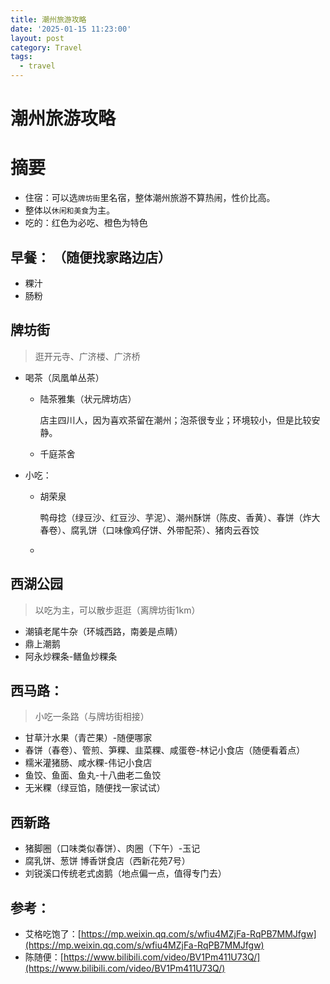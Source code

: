 ```yaml
---
title: 潮州旅游攻略
date: '2025-01-15 11:23:00'
layout: post
category: Travel
tags:
  - travel
---
```


# 潮州旅游攻略

# 摘要

* 住宿：可以选`牌坊街`​里名宿，整体潮州旅游不算热闹，性价比高。
* 整体以`休闲和美食`​为主。
* 吃的：<span data-type="text" style="color: var(--b3-font-color13);">红色</span>为必吃、<span data-type="text" style="color: var(--b3-font-color5);">橙色</span>为特色

## **早餐：** （随便找家路边店）

* 粿汁
* 肠粉

## **牌坊街**

> 逛开元寺、广济楼、广济桥

* 喝茶（凤凰单丛茶）

  * <span data-type="text" style="color: var(--b3-font-color13);">陆茶雅集（状元牌坊店）</span>

    店主四川人，因为喜欢茶留在潮州；泡茶很专业；环境较小，但是比较安静。
  * 千庭茶舍
* 小吃：

  * <span data-type="text" style="color: var(--b3-font-color13);">胡荣泉</span>

    <span data-type="text" style="color: var(--b3-font-color13);">鸭母捻（绿豆沙、红豆沙、芋泥）、潮州酥饼（陈皮、香黄）</span>、<span data-type="text" style="color: var(--b3-font-color5);">春饼（炸大春卷）、腐乳饼（口味像鸡仔饼、外带配茶）、</span>猪肉云吞饺
  * ‍

## **西湖公园**

> 以吃为主，可以散步逛逛（离牌坊街1km）

* <span data-type="text" style="color: var(--b3-font-color13);">潮镇老尾牛杂</span>（环城西路，南姜是点睛）
* <span data-type="text" style="color: var(--b3-font-color13);">鼎上潮鹅</span>
* 阿永炒粿条-鳝鱼炒粿条

## **西马路：**

> 小吃一条路（与牌坊街相接）

* <span data-type="text" style="color: var(--b3-font-color13);">甘草汁水果（青芒果）</span>-随便哪家
* <span data-type="text" style="color: var(--b3-font-color13);">春饼（春卷）</span>、<span data-type="text" style="color: var(--b3-font-color5);">管煎、笋粿、韭菜粿、咸蛋卷</span>-林记小食店（随便看着点）
* <span data-type="text" style="color: var(--b3-font-color5);">糯米灌猪肠、咸水粿</span>-伟记小食店
* <span data-type="text" style="color: var(--b3-font-color5);">鱼饺、鱼面、鱼丸</span>-十八曲老二鱼饺
* 无米粿（绿豆馅，随便找一家试试）

## **西新路**

* 猪脚圈（口味类似春饼）、肉圈（下午）-玉记
* 腐乳饼、葱饼 博香饼食店（西新花苑7号）
* <span data-type="text" style="color: var(--b3-font-color13);">刘锐溪口传统老式卤鹅</span>（地点偏一点，值得专门去）

## 参考：

* 艾格吃饱了：[https://mp.weixin.qq.com/s/wfiu4MZjFa-RqPB7MMJfgw](https://mp.weixin.qq.com/s/wfiu4MZjFa-RqPB7MMJfgw)
* 陈随便：[https://www.bilibili.com/video/BV1Pm411U73Q/](https://www.bilibili.com/video/BV1Pm411U73Q/)
